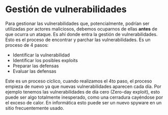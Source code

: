 # Gestión de vulnerabilidades

Para gestionar las vulnerabilidades que, potencialmente, podrían ser utilizadas por actores maliciosos, debemos ocuparnos de ellas **antes** de que ocurra un ataque.
Es ahí donde entra la gestión de vulnerabilidades. Esto es el proceso de encontrar y parchar las vulnerabilidades.
Es un proceso de 4 pasos:

- Identificar la vulnerabilidad
- Identificar los posibles exploits
- Preparar las defensas
- Evaluar las defensas

Este es un proceso cíclico, cuando realizamos el 4to paso, el proceso empieza de nuevo ya que nuevas vulnerabilidades aparecen cada día. Por ejemplo tenemos las vulnerabilidades de día cero (Zero-day exploit), esto puede ser algo totalmente inesperado, como una cerradura cayéndose por el exceso de calor. En informática esto puede ser un nuevo spyware en un sitio frecuentemente usado.